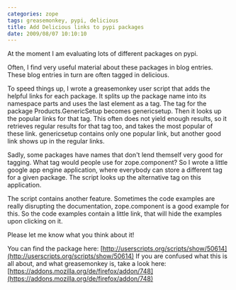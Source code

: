```yaml
---
categories: zope
tags: greasemonkey, pypi, delicious
title: Add Delicious links to pypi packages
date: 2009/08/07 10:10:10
---
```


At the moment I am evaluating lots of different packages on pypi.

Often, I find very useful material about these packages in blog entries. These blog entries in turn are often tagged in delicious.

To speed things up, I wrote a greasemonkey user script that adds the helpful links for each package. It splits up the package name into its namespace parts and uses the last element as a tag. The tag for the package Products.GenericSetup becomes genericsetup. Then it looks up the popular links for that tag. This often does not yield enough results, so it retrieves regular results for that tag too, and takes the most popular of these link. genericsetup contains only one popular link, but another good link shows up in the regular links.

Sadly, some packages have names that don't lend themself very good for tagging. What tag would people use for zope.component? So I wrote a little google app engine application, where everybody can store a different tag for a given package. The script looks up the alternative tag on this application.

The script contains another feature. Sometimes the code examples are really disrupting the documentation, zope.component is a good example for this. So the code examples contain a little link, that will hide the examples upon clicking on it.

Please let me know what you think about it!

You can find the package here: [http://userscripts.org/scripts/show/50614](http://userscripts.org/scripts/show/50614)
If you are confused what this is all about, and what greasemonkey is, take a look here: [https://addons.mozilla.org/de/firefox/addon/748](https://addons.mozilla.org/de/firefox/addon/748)
